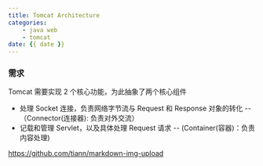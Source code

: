 ```yaml
---
title: Tomcat Architecture
categories: 
    - java web
    - tomcat
date: {{ date }}
---
```


### 需求
Tomcat 需要实现 2 个核心功能，为此抽象了两个核心组件
- 处理 Socket 连接，负责网络字节流与 Request 和 Response 对象的转化 -- （Connector(连接器): 负责对外交流）
- 记载和管理 Servlet，以及具体处理 Request 请求 -- (Container(容器)：负责内容处理)


https://github.com/tiann/markdown-img-upload